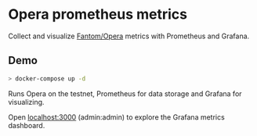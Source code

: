 # Opera prometheus metrics

Collect and visualize [Fantom/Opera](https://github.com/Fantom-foundation/go-opera) metrics with Prometheus and Grafana.

## Demo

```bash
> docker-compose up -d
```

Runs Opera on the testnet, Prometheus for data storage and Grafana for visualizing.

Open [localhost:3000](http://localhost:3000) (admin:admin) to explore the Grafana metrics dashboard.
